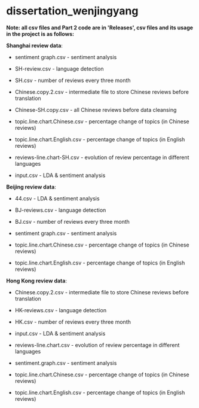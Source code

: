 # dissertation_wenjingyang

****Note: all csv files and Part 2 code are in 'Releases', csv files and its usage in the project is as follows:****

**Shanghai review data**:

- sentiment graph.csv - sentiment analysis

- SH-review.csv - language detection

- SH.csv - number of reviews every three month

- Chinese.copy.2.csv - intermediate file to store Chinese reviews before translation

- Chinese-SH.copy.csv - all Chinese reviews before data cleansing

- topic.line.chart.Chinese.csv - percentage change of topics (in Chinese reviews)

- topic.line.chart.English.csv - percentage change of topics (in English reviews)

- reviews-line.chart-SH.csv - evolution of review percentage in different languages

- input.csv - LDA & sentiment analysis

**Beijing review data**:

- 44.csv - LDA & sentiment analysis

- BJ-reviews.csv - language detection

- BJ.csv - number of reviews every three month

- sentiment graph.csv - sentiment analysis

- topic.line.chart.Chinese.csv - percentage change of topics (in Chinese reviews)

- topic.line.chart.English.csv - percentage change of topics (in English reviews)

**Hong Kong review data**:

- Chinese.copy.2.csv - intermediate file to store Chinese reviews before translation

- HK-reviews.csv - language detection

- HK.csv - number of reviews every three month

- input.csv - LDA & sentiment analysis

- reviews-line.chart.csv - evolution of review percentage in different languages

- sentiment.graph.csv - sentiment analysis

- topic.line.chart.Chinese.csv - percentage change of topics (in Chinese reviews)

- topic.line.chart.English.csv - percentage change of topics (in English reviews)
